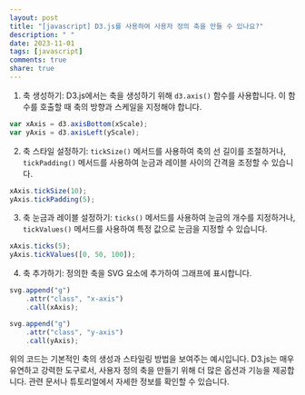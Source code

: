 ```yaml
---
layout: post
title: "[javascript] D3.js를 사용하여 사용자 정의 축을 만들 수 있나요?"
description: " "
date: 2023-11-01
tags: [javascript]
comments: true
share: true
---
```


1. 축 생성하기: D3.js에서는 축을 생성하기 위해 `d3.axis()` 함수를 사용합니다. 이 함수를 호출할 때 축의 방향과 스케일을 지정해야 합니다.

```javascript
var xAxis = d3.axisBottom(xScale);
var yAxis = d3.axisLeft(yScale);
```

2. 축 스타일 설정하기: `tickSize()` 메서드를 사용하여 축의 선 길이를 조절하거나, `tickPadding()` 메서드를 사용하여 눈금과 레이블 사이의 간격을 조정할 수 있습니다.

```javascript
xAxis.tickSize(10);
yAxis.tickPadding(5);
```

3. 축 눈금과 레이블 설정하기: `ticks()` 메서드를 사용하여 눈금의 개수를 지정하거나, `tickValues()` 메서드를 사용하여 특정 값으로 눈금을 지정할 수 있습니다.

```javascript
xAxis.ticks(5);
yAxis.tickValues([0, 50, 100]);
```

4. 축 추가하기: 정의한 축을 SVG 요소에 추가하여 그래프에 표시합니다.

```javascript
svg.append("g")
    .attr("class", "x-axis")
    .call(xAxis);

svg.append("g")
    .attr("class", "y-axis")
    .call(yAxis);
```

위의 코드는 기본적인 축의 생성과 스타일링 방법을 보여주는 예시입니다. D3.js는 매우 유연하고 강력한 도구로서, 사용자 정의 축을 만들기 위해 더 많은 옵션과 기능을 제공합니다. 관련 문서나 튜토리얼에서 자세한 정보를 확인할 수 있습니다.